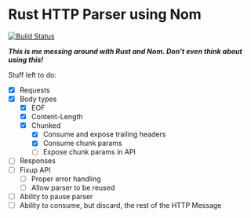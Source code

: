 Rust HTTP Parser using Nom
==========================

[![Build Status](https://travis-ci.org/erikjohnston/rust-nom-http.svg?branch=master)](https://travis-ci.org/erikjohnston/rust-nom-http)

_**This is me messing around with Rust and Nom. Don't even think about using
this!**_

Stuff left to do:
- [x] Requests
- [x] Body types
  - [x] EOF
  - [x] Content-Length
  - [x] Chunked
    - [x] Consume and expose trailing headers
    - [x] Consume chunk params
    - [ ] Expose chunk params in API
- [ ] Responses
- [ ] Fixup API
  - [ ] Proper error handling
  - [ ] Allow parser to be reused
- [ ] Ability to pause parser
- [ ] Ability to consume, but discard, the rest of the HTTP Message
